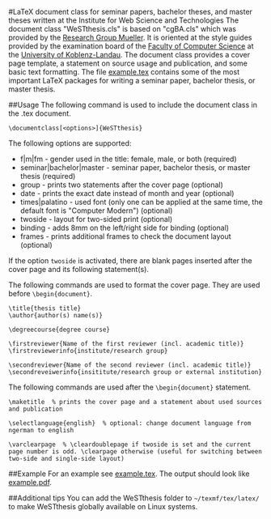 #LaTeX document class for seminar papers, bachelor theses, and master theses written at the Institute for Web Science and Technologies
The document class "WeSTthesis.cls" is based on "cgBA.cls" which was provided by the [Research Group Mueller](http://www.uni-koblenz-landau.de/koblenz/fb4/institute/icv/agmueller). It is oriented at the style guides provided by the examination board of the [Faculty of Computer Science](http://www.uni-koblenz-landau.de/campus-koblenz/fb4) at the [University of Koblenz-Landau](http://www.uni-koblenz-landau.de/). The document class provides a cover page template, a statement on source usage and publication, and some basic text formatting. The file [example.tex](example.tex) contains some of the most important LaTeX packages for writing a seminar paper, bachelor thesis, or master thesis.

##Usage
The following command is used to include the document class in the .tex document.

    \documentclass[<options>]{WeSTthesis}

The following options are supported:

- f|m|fm                  - gender used in the title: female, male, or both (required)
- seminar|bachelor|master - seminar paper, bachelor thesis, or master thesis (required)
- group                   - prints two statements after the cover page (optional)
- date                    - prints the exact date instead of month and year (optional)
- times|palatino	        - used font (only one can be applied at the same time, the default font is "Computer Modern") (optional)
- twoside                 - layout for two-sided print (optional)
- binding                 - adds 8mm on the left/right side for binding (optional)
- frames                  - prints additional frames to check the document layout (optional)

If the option `twoside` is activated, there are blank pages inserted after the cover page and its following statement(s).

The following commands are used to format the cover page. They are used before `\begin{document}`.

    \title{thesis title}
    \author{author(s) name(s)}

    \degreecourse{degree course}

    \firstreviewer{Name of the first reviewer (incl. academic title)}
    \firstreviewerinfo{institute/research group}

    \secondreviewer{Name of the second reviewer (incl. academic title)}
    \secondreveiwerinfo{insititute/research group or external institution}

The following commands are used after the `\begin{document}` statement.

    \maketitle  % prints the cover page and a statement about used sources and publication

    \selectlanguage{english}  % optional: change document language from ngerman to english

    \varclearpage  % \cleardoublepage if twoside is set and the current page number is odd. \clearpage otherwise (useful for switching between two-side and single-side layout)

##Example
For an example see [example.tex](example.tex). The output should look like [example.pdf](example.pdf).

##Additional tips
You can add the WeSTthesis folder to `~/texmf/tex/latex/` to make WeSTthesis globally available on Linux systems.
